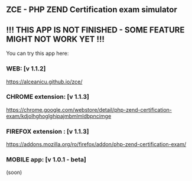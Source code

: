 ## ZCE - PHP ZEND Certification exam simulator

## !!! THIS APP IS NOT FINISHED - SOME FEATURE MIGHT NOT WORK YET !!!

You can try this app here: 

### WEB:  [v 1.1.2]

https://alceanicu.github.io/zce/

### CHROME extension: [v 1.1.3]

https://chrome.google.com/webstore/detail/php-zend-certification-exam/kdjolhghoglghipajmbmlmldbpncimge

### FIREFOX extension : [v 1.1.3]

https://addons.mozilla.org/ro/firefox/addon/php-zend-certification-exam/

### MOBILE app: [v 1.0.1 - beta]

(soon)
